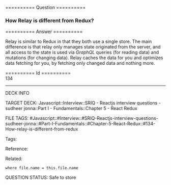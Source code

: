 ========== Question ==========  

### How Relay is different from Redux?  

========== Answer ==========  

Relay is similar to Redux in that they both use a single store. The main difference is that relay only manages state originated from the server, and all access to the state is used via _GraphQL_ queries (for reading data) and mutations (for changing data). Relay caches the data for you and optimizes data fetching for you, by fetching only changed data and nothing more.

========== Id ==========  
134

---

DECK INFO

TARGET DECK: Javascript::Interview::SRIQ - Reactjs interview questions - sudheer jonna::Part I - Fundamentals::Chapter 5 - React Redux

FILE TAGS: #Javascript::#Interview::#SRIQ-Reactjs-interview-questions-sudheer-jonna::#Part-I-Fundamentals::#Chapter-5-React-Redux::#134-How-relay-is-different-from-redux

Tags:

Reference:

Related:

```dataview
where file.name = this.file.name
```
QUESTION STATUS: Safe to store
